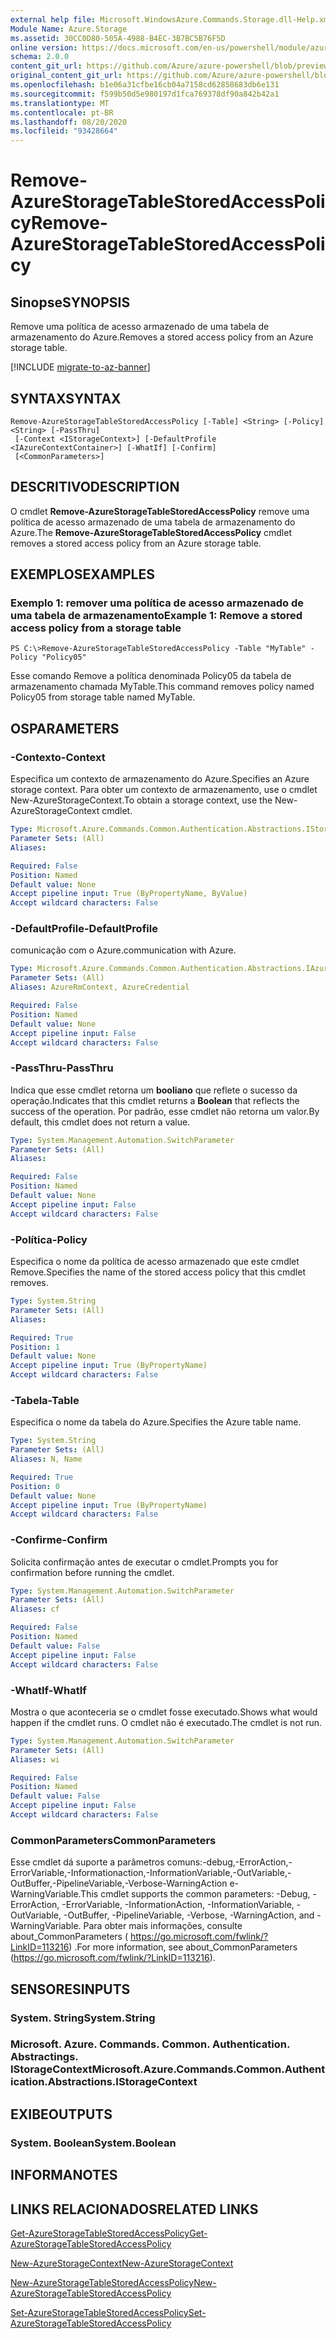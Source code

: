 ```yaml
---
external help file: Microsoft.WindowsAzure.Commands.Storage.dll-Help.xml
Module Name: Azure.Storage
ms.assetid: 30CC0D80-505A-4988-B4EC-3B7BC5B76F5D
online version: https://docs.microsoft.com/en-us/powershell/module/azure.storage/remove-azurestoragetablestoredaccesspolicy
schema: 2.0.0
content_git_url: https://github.com/Azure/azure-powershell/blob/preview/src/Storage/Commands.Storage/help/Remove-AzureStorageTableStoredAccessPolicy.md
original_content_git_url: https://github.com/Azure/azure-powershell/blob/preview/src/Storage/Commands.Storage/help/Remove-AzureStorageTableStoredAccessPolicy.md
ms.openlocfilehash: b1e06a31cfbe16cb04a7158cd62858683db6e131
ms.sourcegitcommit: f599b50d5e980197d1fca769378df90a842b42a1
ms.translationtype: MT
ms.contentlocale: pt-BR
ms.lasthandoff: 08/20/2020
ms.locfileid: "93428664"
---
```

# <span data-ttu-id="583d3-101">Remove-AzureStorageTableStoredAccessPolicy</span><span class="sxs-lookup"><span data-stu-id="583d3-101">Remove-AzureStorageTableStoredAccessPolicy</span></span>

## <span data-ttu-id="583d3-102">Sinopse</span><span class="sxs-lookup"><span data-stu-id="583d3-102">SYNOPSIS</span></span>
<span data-ttu-id="583d3-103">Remove uma política de acesso armazenado de uma tabela de armazenamento do Azure.</span><span class="sxs-lookup"><span data-stu-id="583d3-103">Removes a stored access policy from an Azure storage table.</span></span>

[!INCLUDE [migrate-to-az-banner](../../includes/migrate-to-az-banner.md)]

## <span data-ttu-id="583d3-104">SYNTAX</span><span class="sxs-lookup"><span data-stu-id="583d3-104">SYNTAX</span></span>

```
Remove-AzureStorageTableStoredAccessPolicy [-Table] <String> [-Policy] <String> [-PassThru]
 [-Context <IStorageContext>] [-DefaultProfile <IAzureContextContainer>] [-WhatIf] [-Confirm]
 [<CommonParameters>]
```

## <span data-ttu-id="583d3-105">DESCRITIVO</span><span class="sxs-lookup"><span data-stu-id="583d3-105">DESCRIPTION</span></span>
<span data-ttu-id="583d3-106">O cmdlet **Remove-AzureStorageTableStoredAccessPolicy** remove uma política de acesso armazenado de uma tabela de armazenamento do Azure.</span><span class="sxs-lookup"><span data-stu-id="583d3-106">The **Remove-AzureStorageTableStoredAccessPolicy** cmdlet removes a stored access policy from an Azure storage table.</span></span>

## <span data-ttu-id="583d3-107">EXEMPLOS</span><span class="sxs-lookup"><span data-stu-id="583d3-107">EXAMPLES</span></span>

### <span data-ttu-id="583d3-108">Exemplo 1: remover uma política de acesso armazenado de uma tabela de armazenamento</span><span class="sxs-lookup"><span data-stu-id="583d3-108">Example 1: Remove a stored access policy from a storage table</span></span>
```
PS C:\>Remove-AzureStorageTableStoredAccessPolicy -Table "MyTable" -Policy "Policy05"
```

<span data-ttu-id="583d3-109">Esse comando Remove a política denominada Policy05 da tabela de armazenamento chamada MyTable.</span><span class="sxs-lookup"><span data-stu-id="583d3-109">This command removes policy named Policy05 from storage table named MyTable.</span></span>

## <span data-ttu-id="583d3-110">OS</span><span class="sxs-lookup"><span data-stu-id="583d3-110">PARAMETERS</span></span>

### <span data-ttu-id="583d3-111">-Contexto</span><span class="sxs-lookup"><span data-stu-id="583d3-111">-Context</span></span>
<span data-ttu-id="583d3-112">Especifica um contexto de armazenamento do Azure.</span><span class="sxs-lookup"><span data-stu-id="583d3-112">Specifies an Azure storage context.</span></span>
<span data-ttu-id="583d3-113">Para obter um contexto de armazenamento, use o cmdlet New-AzureStorageContext.</span><span class="sxs-lookup"><span data-stu-id="583d3-113">To obtain a storage context, use the New-AzureStorageContext cmdlet.</span></span>

```yaml
Type: Microsoft.Azure.Commands.Common.Authentication.Abstractions.IStorageContext
Parameter Sets: (All)
Aliases:

Required: False
Position: Named
Default value: None
Accept pipeline input: True (ByPropertyName, ByValue)
Accept wildcard characters: False
```

### <span data-ttu-id="583d3-114">-DefaultProfile</span><span class="sxs-lookup"><span data-stu-id="583d3-114">-DefaultProfile</span></span>
<span data-ttu-id="583d3-115">comunicação com o Azure.</span><span class="sxs-lookup"><span data-stu-id="583d3-115">communication with Azure.</span></span>

```yaml
Type: Microsoft.Azure.Commands.Common.Authentication.Abstractions.IAzureContextContainer
Parameter Sets: (All)
Aliases: AzureRmContext, AzureCredential

Required: False
Position: Named
Default value: None
Accept pipeline input: False
Accept wildcard characters: False
```

### <span data-ttu-id="583d3-116">-PassThru</span><span class="sxs-lookup"><span data-stu-id="583d3-116">-PassThru</span></span>
<span data-ttu-id="583d3-117">Indica que esse cmdlet retorna um **booliano** que reflete o sucesso da operação.</span><span class="sxs-lookup"><span data-stu-id="583d3-117">Indicates that this cmdlet returns a **Boolean** that reflects the success of the operation.</span></span>
<span data-ttu-id="583d3-118">Por padrão, esse cmdlet não retorna um valor.</span><span class="sxs-lookup"><span data-stu-id="583d3-118">By default, this cmdlet does not return a value.</span></span>

```yaml
Type: System.Management.Automation.SwitchParameter
Parameter Sets: (All)
Aliases:

Required: False
Position: Named
Default value: None
Accept pipeline input: False
Accept wildcard characters: False
```

### <span data-ttu-id="583d3-119">-Política</span><span class="sxs-lookup"><span data-stu-id="583d3-119">-Policy</span></span>
<span data-ttu-id="583d3-120">Especifica o nome da política de acesso armazenado que este cmdlet Remove.</span><span class="sxs-lookup"><span data-stu-id="583d3-120">Specifies the name of the stored access policy that this cmdlet removes.</span></span>

```yaml
Type: System.String
Parameter Sets: (All)
Aliases:

Required: True
Position: 1
Default value: None
Accept pipeline input: True (ByPropertyName)
Accept wildcard characters: False
```

### <span data-ttu-id="583d3-121">-Tabela</span><span class="sxs-lookup"><span data-stu-id="583d3-121">-Table</span></span>
<span data-ttu-id="583d3-122">Especifica o nome da tabela do Azure.</span><span class="sxs-lookup"><span data-stu-id="583d3-122">Specifies the Azure table name.</span></span>

```yaml
Type: System.String
Parameter Sets: (All)
Aliases: N, Name

Required: True
Position: 0
Default value: None
Accept pipeline input: True (ByPropertyName)
Accept wildcard characters: False
```

### <span data-ttu-id="583d3-123">-Confirme</span><span class="sxs-lookup"><span data-stu-id="583d3-123">-Confirm</span></span>
<span data-ttu-id="583d3-124">Solicita confirmação antes de executar o cmdlet.</span><span class="sxs-lookup"><span data-stu-id="583d3-124">Prompts you for confirmation before running the cmdlet.</span></span>

```yaml
Type: System.Management.Automation.SwitchParameter
Parameter Sets: (All)
Aliases: cf

Required: False
Position: Named
Default value: False
Accept pipeline input: False
Accept wildcard characters: False
```

### <span data-ttu-id="583d3-125">-WhatIf</span><span class="sxs-lookup"><span data-stu-id="583d3-125">-WhatIf</span></span>
<span data-ttu-id="583d3-126">Mostra o que aconteceria se o cmdlet fosse executado.</span><span class="sxs-lookup"><span data-stu-id="583d3-126">Shows what would happen if the cmdlet runs.</span></span>
<span data-ttu-id="583d3-127">O cmdlet não é executado.</span><span class="sxs-lookup"><span data-stu-id="583d3-127">The cmdlet is not run.</span></span>

```yaml
Type: System.Management.Automation.SwitchParameter
Parameter Sets: (All)
Aliases: wi

Required: False
Position: Named
Default value: False
Accept pipeline input: False
Accept wildcard characters: False
```

### <span data-ttu-id="583d3-128">CommonParameters</span><span class="sxs-lookup"><span data-stu-id="583d3-128">CommonParameters</span></span>
<span data-ttu-id="583d3-129">Esse cmdlet dá suporte a parâmetros comuns:-debug,-ErrorAction,-ErrorVariable,-Informationaction,-InformationVariable,-OutVariable,-OutBuffer,-PipelineVariable,-Verbose-WarningAction e-WarningVariable.</span><span class="sxs-lookup"><span data-stu-id="583d3-129">This cmdlet supports the common parameters: -Debug, -ErrorAction, -ErrorVariable, -InformationAction, -InformationVariable, -OutVariable, -OutBuffer, -PipelineVariable, -Verbose, -WarningAction, and -WarningVariable.</span></span> <span data-ttu-id="583d3-130">Para obter mais informações, consulte about_CommonParameters ( https://go.microsoft.com/fwlink/?LinkID=113216) .</span><span class="sxs-lookup"><span data-stu-id="583d3-130">For more information, see about_CommonParameters (https://go.microsoft.com/fwlink/?LinkID=113216).</span></span>

## <span data-ttu-id="583d3-131">SENSORES</span><span class="sxs-lookup"><span data-stu-id="583d3-131">INPUTS</span></span>

### <span data-ttu-id="583d3-132">System. String</span><span class="sxs-lookup"><span data-stu-id="583d3-132">System.String</span></span>

### <span data-ttu-id="583d3-133">Microsoft. Azure. Commands. Common. Authentication. Abstractings. IStorageContext</span><span class="sxs-lookup"><span data-stu-id="583d3-133">Microsoft.Azure.Commands.Common.Authentication.Abstractions.IStorageContext</span></span>

## <span data-ttu-id="583d3-134">EXIBE</span><span class="sxs-lookup"><span data-stu-id="583d3-134">OUTPUTS</span></span>

### <span data-ttu-id="583d3-135">System. Boolean</span><span class="sxs-lookup"><span data-stu-id="583d3-135">System.Boolean</span></span>

## <span data-ttu-id="583d3-136">INFORMA</span><span class="sxs-lookup"><span data-stu-id="583d3-136">NOTES</span></span>

## <span data-ttu-id="583d3-137">LINKS RELACIONADOS</span><span class="sxs-lookup"><span data-stu-id="583d3-137">RELATED LINKS</span></span>

[<span data-ttu-id="583d3-138">Get-AzureStorageTableStoredAccessPolicy</span><span class="sxs-lookup"><span data-stu-id="583d3-138">Get-AzureStorageTableStoredAccessPolicy</span></span>](./Get-AzureStorageTableStoredAccessPolicy.md)

[<span data-ttu-id="583d3-139">New-AzureStorageContext</span><span class="sxs-lookup"><span data-stu-id="583d3-139">New-AzureStorageContext</span></span>](./New-AzureStorageContext.md)

[<span data-ttu-id="583d3-140">New-AzureStorageTableStoredAccessPolicy</span><span class="sxs-lookup"><span data-stu-id="583d3-140">New-AzureStorageTableStoredAccessPolicy</span></span>](./New-AzureStorageTableStoredAccessPolicy.md)

[<span data-ttu-id="583d3-141">Set-AzureStorageTableStoredAccessPolicy</span><span class="sxs-lookup"><span data-stu-id="583d3-141">Set-AzureStorageTableStoredAccessPolicy</span></span>](./Set-AzureStorageTableStoredAccessPolicy.md)
